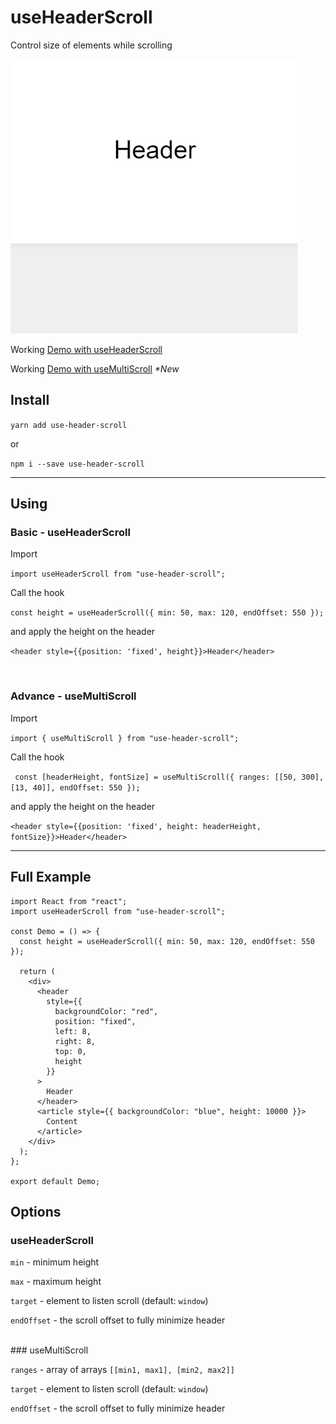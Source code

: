 # useHeaderScroll

Control size of elements while scrolling

![Farmers Market Finder Demo](demo/screen.gif)

Working [Demo with useHeaderScroll](https://codesandbox.io/s/use-header-scroll-y15wc)

Working [Demo with useMultiScroll](https://codesandbox.io/s/use-header-scroll-multi-e3m83) <em>*New</em>

## Install

`yarn add use-header-scroll`

or

`npm i --save use-header-scroll`

---

## Using

### Basic - useHeaderScroll
Import

`import useHeaderScroll from "use-header-scroll";`

Call the hook

`const height = useHeaderScroll({ min: 50, max: 120, endOffset: 550 });`

and apply the height on the header

`<header style={{position: 'fixed', height}}>Header</header>`

<br/>


### Advance - useMultiScroll

Import

`import { useMultiScroll } from "use-header-scroll";`

Call the hook

` const [headerHeight, fontSize] = useMultiScroll({
    ranges: [[50, 300], [13, 40]],
    endOffset: 550
  });`

and apply the height on the header

`<header style={{position: 'fixed', height: headerHeight, fontSize}}>Header</header>`

---

## Full Example

```
import React from "react";
import useHeaderScroll from "use-header-scroll";

const Demo = () => {
  const height = useHeaderScroll({ min: 50, max: 120, endOffset: 550 });

  return (
    <div>
      <header
        style={{
          backgroundColor: "red",
          position: "fixed",
          left: 8,
          right: 8,
          top: 0,
          height
        }}
      >
        Header
      </header>
      <article style={{ backgroundColor: "blue", height: 10000 }}>
        Content
      </article>
    </div>
  );
};

export default Demo;

```

## Options

###  useHeaderScroll

`min` - minimum height

`max` - maximum height

`target` - element to listen scroll (default: `window`)

`endOffset` - the scroll offset to fully minimize header

<br/>
###  useMultiScroll

`ranges` - array of arrays `[[min1, max1], [min2, max2]]`


`target` - element to listen scroll (default: `window`)

`endOffset` - the scroll offset to fully minimize header
